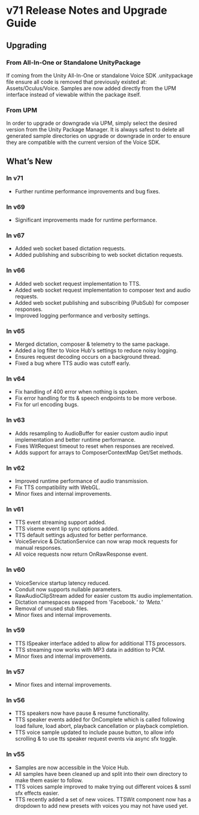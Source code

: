 # v71 Release Notes and Upgrade Guide


## Upgrading

### From All-In-One or Standalone UnityPackage
If coming from the Unity All-In-One or standalone Voice SDK .unitypackage file ensure all code is removed that previously existed at: Assets/Oculus/Voice.  Samples are now added directly from the UPM interface instead of viewable within the package itself.

### From UPM
In order to upgrade or downgrade via UPM, simply select the desired version from the Unity Package Manager.  It is always safest to delete all generated sample directories on upgrade or downgrade in order to ensure they are compatible with the current version of the Voice SDK.



## What’s New
### In v71
* Further runtime performance improvements and bug fixes.

### In v69
* Significant improvements made for runtime performance.

### In v67
* Added web socket based dictation requests.
* Added publishing and subscribing to web socket dictation requests.

### In v66
* Added web socket request implementation to TTS.
* Added web socket request implementation to composer text and audio requests.
* Added web socket publishing and subscribing (PubSub) for composer responses.
* Improved logging performance and verbosity settings.

### In v65
* Merged dictation, composer & telemetry to the same package.
* Added a log filter to Voice Hub's settings to reduce noisy logging.
* Ensures request decoding occurs on a background thread.
* Fixed a bug where TTS audio was cutoff early.

### In v64
* Fix handling of 400 error when nothing is spoken.
* Fix error handling for tts & speech endpoints to be more verbose.
* Fix for url encoding bugs.

### In v63
* Adds resampling to AudioBuffer for easier custom audio input implementation and better runtime performance.
* Fixes WitRequest timeout to reset when responses are received.
* Adds support for arrays to ComposerContextMap Get/Set methods.

### In v62
* Improved runtime performance of audio transmission.
* Fix TTS compatibility with WebGL.
* Minor fixes and internal improvements.

### In v61
* TTS event streaming support added.
* TTS viseme event lip sync options added.
* TTS default settings adjusted for better performance.
* VoiceService & DictationService can now wrap mock requests for manual responses.
* All voice requests now return OnRawResponse event.

### In v60
* VoiceService startup latency reduced.
* Conduit now supports nullable parameters.
* RawAudioClipStream added for easier custom tts audio implementation.
* Dictation namespaces swapped from 'Facebook.*' to 'Meta.*'
* Removal of unused stub files.
* Minor fixes and internal improvements.

### In v59
* TTS ISpeaker interface added to allow for additional TTS processors.
* TTS streaming now works with MP3 data in addition to PCM.
* Minor fixes and internal improvements.

### In v57
* Minor fixes and internal improvements.

### In v56
* TTS speakers now have pause & resume functionality.
* TTS speaker events added for OnComplete which is called following load failure, load abort, playback cancellation or playback completion.
* TTS voice sample updated to include pause button, to allow info scrolling & to use tts speaker request events via async sfx toggle.

### In v55
* Samples are now accessible in the Voice Hub.
* All samples have been cleaned up and split into their own directory to make them easier to follow.
* TTS voices sample improved to make trying out different voices & ssml sfx effects easier.
* TTS recently added a set of new voices. TTSWit component now has a dropdown to add new presets with voices you may not have used yet.
